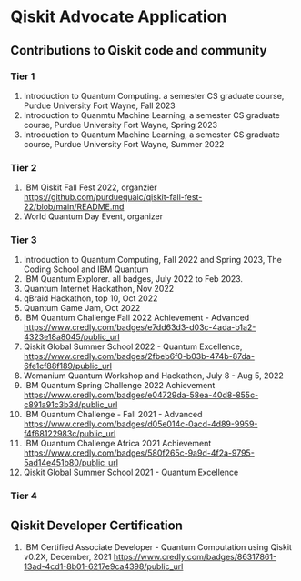 # Qiskit Advocate Application
## Contributions to Qiskit code and community
### Tier 1
1. Introduction to Quantum Computing. a semester CS graduate course, Purdue University Fort Wayne, Fall 2023
2. Introduction to Quanmtu Machine Learning, a semester CS graduate course, Purdue University Fort Wayne, Spring 2023
3. Introduction to Quantum Machine Learning, a semester CS graduate course, Purdue University Fort Wayne, Summer 2022

### Tier 2
1. IBM Qiskit Fall Fest 2022, organzier https://github.com/purduequaic/qiskit-fall-fest-22/blob/main/README.md
2. World Quantum Day Event, organizer
#### 
### Tier 3
1. Introduction to Quantum Computing, Fall 2022 and Spring 2023, The Coding School and IBM Quantum
2. IBM Quantum Explorer. all badges, July 2022 to Feb 2023.
3. Quantum Internet Hackathon, Nov 2022
4. qBraid Hackathon, top 10, Oct 2022
5. Quantum Game Jam, Oct 2022
6. IBM Quantum Challenge Fall 2022 Achievement - Advanced https://www.credly.com/badges/e7dd63d3-d03c-4ada-b1a2-4323e18a8045/public_url
8. Qiskit Global Summer School 2022 - Quantum Excellence, https://www.credly.com/badges/2fbeb6f0-b03b-474b-87da-6fe1cf88f189/public_url
9. Womanium Quantum Workshop and Hackathon, July 8 - Aug 5, 2022
10. IBM Quantum Spring Challenge 2022 Achievement https://www.credly.com/badges/e04729da-58ea-40d8-855c-c891a91c3b3d/public_url
11. IBM Quantum Challenge - Fall 2021 - Advanced https://www.credly.com/badges/d05e014c-0acd-4d89-9959-f4f68122983c/public_url
12. IBM Quantum Challenge Africa 2021 Achievement https://www.credly.com/badges/580f265c-9a9d-4f2a-9795-5ad14e451b80/public_url
13. Qiskit Global Summer School 2021 - Quantum Excellence
#### 
### Tier 4

## Qiskit Developer Certification
1. IBM Certified Associate Developer - Quantum Computation using Qiskit v0.2X, December, 2021
https://www.credly.com/badges/86317861-13ad-4cd1-8b01-6217e9ca4398/public_url
## 
